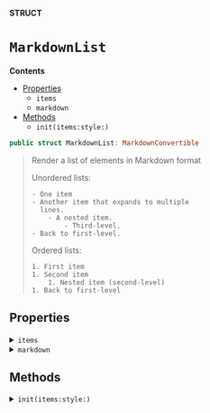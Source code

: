 **STRUCT**

# `MarkdownList`

**Contents**

- [Properties](#properties)
  - `items`
  - `markdown`
- [Methods](#methods)
  - `init(items:style:)`

```swift
public struct MarkdownList: MarkdownConvertible
```

> Render a list of elements in Markdown format
>
> Unordered lists:
>
>     - One item
>     - Another item that expands to multiple
>       lines.
>         - A nested item.
>             - Third-level.
>     - Back to first-level.
>
> Ordered lists:
>
>     1. First item
>     1. Second item
>         1. Nested item (second-level)
>     1. Back to first-level

## Properties
<details><summary markdown="span"><code>items</code></summary>

```swift
public var items: [MarkdownConvertible]
```

> List of items to be converted to a list.

</details>

<details><summary markdown="span"><code>markdown</code></summary>

```swift
public var markdown: String
```

> Generated Markdown output

</details>

## Methods
<details><summary markdown="span"><code>init(items:style:)</code></summary>

```swift
public init(items: [MarkdownConvertible], style: MarkdownListStyle = .unordered)
```

> MarkdownList initializer
>
> - Parameter items: List of items to be converted to a list.

#### Parameters

| Name | Description |
| ---- | ----------- |
| items | List of items to be converted to a list. |

</details>